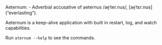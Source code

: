 Aeternum: 
    - Adverbial accusative of aeternus /ae̯ˈter.nus/, [ae̯ˈtɛr.nʊs] (“everlasting”).
    
    
Aeternum is a keep-alive application with built in restart, log, and watch capabilities.

Run `aternum --help` to see the commands.